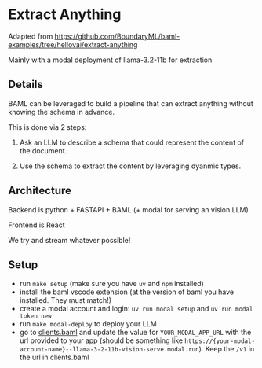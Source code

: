 # Extract Anything

Adapted from https://github.com/BoundaryML/baml-examples/tree/hellovai/extract-anything

Mainly with a modal deployment of llama-3.2-11b for extraction

## Details

BAML can be leveraged to build a pipeline that can extract anything
without knowing the schema in advance.

This is done via 2 steps:

1. Ask an LLM to describe a schema that could represent the content of the document.

2. Use the schema to extract the content by leveraging dyanmic types.

## Architecture

Backend is python + FASTAPI + BAML (+ modal for serving an vision LLM)

Frontend is React

We try and stream whatever possible!

## Setup
* run `make setup` (make sure you have `uv` and `npm` installed)
* install the baml vscode extension (at the version of baml you have installed. They must match!)
* create a modal account and login: `uv run modal setup` and `uv run modal token new`
* run `make modal-deploy` to deploy your LLM 
* go to [clients.baml](./baml_src/clients.baml) and update the value for `YOUR_MODAL_APP_URL` with the url provided to your app (should be something like `https://{your-modal-account-name}--llama-3-2-11b-vision-serve.modal.run`). Keep the `/v1` in the url in clients.baml